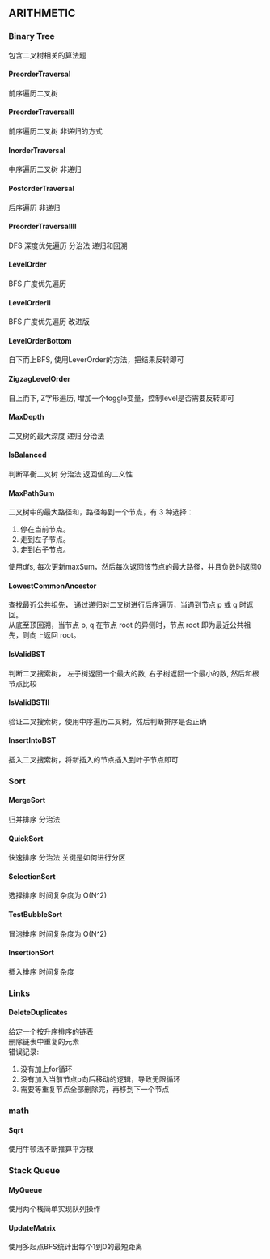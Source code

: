 ## ARITHMETIC

### Binary Tree

包含二叉树相关的算法题

#### PreorderTraversal

前序遍历二叉树

#### PreorderTraversalII 

前序遍历二叉树 非递归的方式

#### InorderTraversal

中序遍历二叉树 非递归

#### PostorderTraversal

后序遍历 非递归

#### PreorderTraversalIII

DFS 深度优先遍历 分治法 递归和回溯

#### LevelOrder

BFS 广度优先遍历

#### LevelOrderII

BFS 广度优先遍历 改进版

#### LevelOrderBottom

自下而上BFS, 使用LeverOrder的方法，把结果反转即可

#### ZigzagLevelOrder

自上而下, Z字形遍历, 增加一个toggle变量，控制level是否需要反转即可

#### MaxDepth

二叉树的最大深度  递归 分治法

#### IsBalanced

判断平衡二叉树 分治法 返回值的二义性

#### MaxPathSum

二叉树中的最大路径和，路径每到一个节点，有 3 种选择：
1. 停在当前节点。
2. 走到左子节点。
3. 走到右子节点。  

使用dfs, 每次更新maxSum，然后每次返回该节点的最大路径，并且负数时返回0

#### LowestCommonAncestor

查找最近公共祖先， 通过递归对二叉树进行后序遍历，当遇到节点 p 或 q 时返回。  
从底至顶回溯，当节点 p, q 在节点 root 的异侧时，节点 root 即为最近公共祖先，则向上返回 root。

#### IsValidBST

判断二叉搜索树， 左子树返回一个最大的数, 右子树返回一个最小的数, 然后和根节点比较

#### IsValidBSTII 

验证二叉搜索树，使用中序遍历二叉树，然后判断排序是否正确

#### InsertIntoBST 

插入二叉搜索树，将新插入的节点插入到叶子节点即可

### Sort

#### MergeSort

归并排序 分治法

#### QuickSort

快速排序 分治法
关键是如何进行分区

#### SelectionSort

选择排序
时间复杂度为 O(N^2)

#### TestBubbleSort

冒泡排序
时间复杂度为 O(N^2)

#### InsertionSort

插入排序
时间复杂度

### Links

#### DeleteDuplicates

给定一个按升序排序的链表  
删除链表中重复的元素  
错误记录:
1. 没有加上for循环
2. 没有加入当前节点p向后移动的逻辑，导致无限循环
3. 需要等重复节点全部删除完，再移到下一个节点

### math

#### Sqrt

使用牛顿法不断推算平方根

### Stack Queue

#### MyQueue

使用两个栈简单实现队列操作

#### UpdateMatrix

使用多起点BFS统计出每个1到0的最短距离